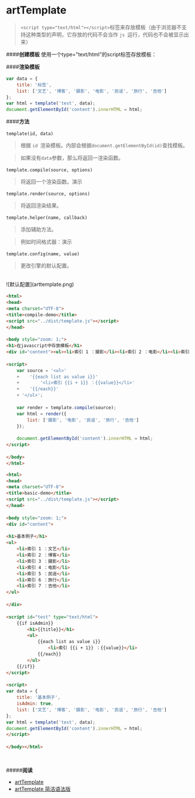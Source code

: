 # artTemplate
> `<script type="text/html"></script>`标签来存放模板（由于浏览器不支持这种类型的声明，它存放的代码不会当作 `js `运行，代码也不会被显示出来）

####**创建模板**
使用一个type="text/html"的script标签存放模板：



####**渲染模板**

```JavaScript
var data = {
    title: '标签',
    list: ['文艺', '博客', '摄影', '电影', '民谣', '旅行', '吉他']
};
var html = template('test', data);
document.getElementById('content').innerHTML = html;
```

####**方法**

`template(id, data)`

> 根据 `id `渲染模板。内部会根据`document.getElementById(id)`查找模板。

> 如果没有` data `参数，那么将返回一渲染函数。

`template.compile(source, options)`

> 将返回一个渲染函数。演示

`template.render(source, options)`

> 将返回渲染结果。

`template.helper(name, callback)`

> 添加辅助方法。

>例如时间格式器：演示

`template.config(name, value)`

>更改引擎的默认配置。

<br>
![默认配置](arttemplate.png)

```html
<html>
<head>
<meta charset="UTF-8">
<title>compile-demo</title>
<script src="../dist/template.js"></script>
</head>

<body style="zoom: 1;">
<h1>在javascript中存放模板</h1>
<div id="content"><ul><li>索引 1 ：摄影</li><li>索引 2 ：电影</li><li>索引 3 ：民谣</li><li>索引 4 ：旅行</li><li>索引 5 ：吉他</li></ul></div>

<script>
    var source = '<ul>'
    +    '{{each list as value i}}'
    +        '<li>索引 {{i + 1}} ：{{value}}</li>'
    +    '{{/each}}'
    + '</ul>';
    
    var render = template.compile(source);
    var html = render({
        list: ['摄影', '电影', '民谣', '旅行', '吉他']
    });
    
    document.getElementById('content').innerHTML = html;
</script>

</body>
</html>

```

```html
<html>
<head>
<meta charset="UTF-8">
<title>basic-demo</title>
<script src="../dist/template.js"></script>
</head>

<body style="zoom: 1;">
<div id="content">

<h1>基本例子</h1>
<ul>
    <li>索引 1 ：文艺</li>
    <li>索引 2 ：博客</li>
    <li>索引 3 ：摄影</li>
    <li>索引 4 ：电影</li>
    <li>索引 5 ：民谣</li>
    <li>索引 6 ：旅行</li>
    <li>索引 7 ：吉他</li>
</ul>

</div>

<script id="test" type="text/html">
    {{if isAdmin}}
        <h1>{{title}}</h1>
        <ul>
            {{each list as value i}}
                <li>索引 {{i + 1}} ：{{value}}</li>
            {{/each}}
        </ul>
    {{/if}}
</script>

<script>
var data = {
	title: '基本例子',
	isAdmin: true,
	list: ['文艺', '博客', '摄影', '电影', '民谣', '旅行', '吉他']
};
var html = template('test', data);
document.getElementById('content').innerHTML = html;
</script>

</body></html>
```
<br>

#####**阅读**
- [artTemplate](http://aui.github.io/artTemplate/)
- [artTemplate 简洁语法版](https://github.com/aui/artTemplate/wiki/syntax:simple)
